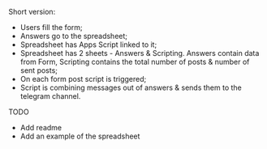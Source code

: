 Short version:
- Users fill the form;
- Answers go to the spreadsheet;
- Spreadsheet has Apps Script linked to it;
- Spreadsheet has 2 sheets - Answers & Scripting. Answers contain data from Form, Scripting contains the total number of posts & number of sent posts;  
- On each form post script is triggered;
- Script is combining messages out of answers & sends them to the telegram channel.


TODO 
- Add readme
- Add an example of the spreadsheet